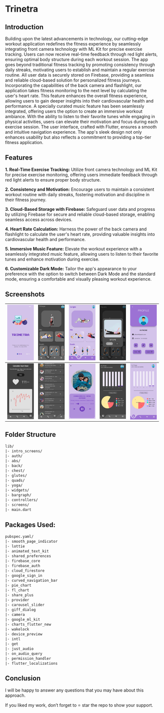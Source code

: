 # Trinetra

## Introduction
Building upon the latest advancements in technology, our cutting-edge workout application redefines the fitness experience by seamlessly integrating front camera technology with ML Kit for precise exercise tracking. Users can now receive real-time feedback through red light alerts, ensuring optimal body structure during each workout session. The app goes beyond traditional fitness tracking by promoting consistency through daily streaks, motivating users to establish and maintain a regular exercise routine. All user data is securely stored on Firebase, providing a seamless and reliable cloud-based solution for personalized fitness journeys. Incorporating the capabilities of the back camera and flashlight, our application takes fitness monitoring to the next level by calculating the user's heart rate. This feature enhances the overall fitness experience, allowing users to gain deeper insights into their cardiovascular health and performance. A specially curated music feature has been seamlessly integrated, offering users the option to create an immersive workout ambiance. With the ability to listen to their favorite tunes while engaging in physical activities, users can elevate their motivation and focus during each exercise session. The user interface, crafted with Flutter, ensures a smooth and intuitive navigation experience. The app's sleek design not only enhances usability but also reflects a commitment to providing a top-tier fitness application.

## Features
**1. Real-Time Exercise Tracking:** Utilize front camera technology and ML Kit for precise exercise monitoring, offering users immediate feedback through red light alerts to ensure proper body structure.

**2. Consistency and Motivation:** Encourage users to maintain a consistent workout routine with daily streaks, fostering motivation and discipline in their fitness journey.

**3. Cloud-Based Storage with Firebase:** Safeguard user data and progress by utilizing Firebase for secure and reliable cloud-based storage, enabling seamless access across devices.

**4. Heart Rate Calculation:** Harness the power of the back camera and flashlight to calculate the user's heart rate, providing valuable insights into cardiovascular health and performance.

**5. Immersive Music Feature:** Elevate the workout experience with a seamlessly integrated music feature, allowing users to listen to their favorite tunes and enhance motivation during exercise.

**6. Customizable Dark Mode:** Tailor the app's appearance to your preference with the option to switch between Dark Mode and the standard mode, ensuring a comfortable and visually pleasing workout experience.

## Screenshots
![](/assets/screenshots/1.jpeg?raw=true "Optional Title") | ![](/assets/screenshots/2.jpeg?raw=true "Optional Title") | ![](/assets/screenshots/3.jpeg?raw=true "Optional Title") | ![](/assets/screenshots/4.jpeg?raw=true "Optional Title") | ![](/assets/screenshots/5.jpeg?raw=true "Optional Title")
:-------------------------:|:-------------------------:|:-------------------------:|:-------------------------:|:-------------------------:
![](/assets/screenshots/6.jpeg?raw=true "Optional Title")  |  ![](/assets/screenshots/7.jpeg?raw=true "Optional Title") |  ![](/assets/screenshots/8.jpeg?raw=true "Optional Title") |  ![](/assets/screenshots/9.jpeg?raw=true "Optional Title") |  ![](/assets/screenshots/10.jpeg?raw=true "Optional Title")

## Folder Structure
```
lib/
|- intro_screens/
|- auth/
|- abs/
|- back/
|- chest/
|- glutes/
|- quads/
|- yoga/
|- widgets/
|- bargraph/
|- controllers/
|- screens/
|- main.dart
```

## Packages Used:
```
pubspec.yaml/
|- smooth_page_indicator
|- lottie
|- animated_text_kit
|- shared_preferences
|- firebase_core
|- firebase_auth
|- cloud_firestore
|- google_sign_in
|- curved_navigation_bar
|- pie_chart
|- fl_chart
|- share_plus
|- provider
|- carousel_slider
|- giff_dialog
|- camera
|- google_ml_kit
|- charts_flutter_new
|- wakelock
|- device_preview
|- intl
|- get
|- just_audio
|- on_audio_query
|- permission_handler
|- flutter_localizations
```

## Conclusion
I will be happy to answer any questions that you may have about this approach.

If you liked my work, don’t forget to ⭐ star the repo to show your support.

